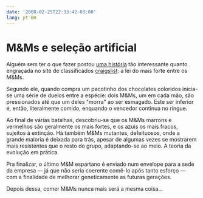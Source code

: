 ```yaml
---
date: '2008-02-25T22:33:42-03:00'
lang: pt-BR
---
```


# M&Ms e seleção artificial

Alguém sem ter o que fazer postou [uma história](http://www.craigslist.org/about/best/tpa/409930561.html) tão interessante quanto engraçada no site de classificados [craigslist](http://www.craigslist.org/): a lei do mais forte entre os M&Ms.

Segundo ele, quando compra um pacotinho dos chocolates coloridos inicia-se uma série de duelos entre a espécie: dois M&Ms, um em cada mão, são pressionados até que um deles "morra" ao ser esmagado. Este ser inferior é, então, literalmente comido, enquando o vencedor continua no ringue.

Ao final de várias batalhas, descobriu-se que os M&Ms marrons e vermelhos são geralmente os mais fortes, e os azuis os mais fracos, sujeitos à extinção. Há também M&Ms mutantes, defeituosos, onde a grande maioria é deixada para trás, apesar de algumas vezes se mostrarem mais resistentes que o resto do grupo, adaptando-se ao meio. A teoria da evolução em prática.

Pra finalizar, o último M&M espartano é enviado num envelope para a sede da empresa — já que não seria coerente comê-lo após tanto esforço — com a finalidade de melhorar geneticamente as futuras gerações.

Depois dessa, comer M&Ms nunca mais será a mesma coisa...
